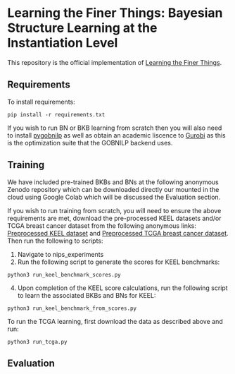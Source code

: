 # Learning the Finer Things: Bayesian Structure Learning at the Instantiation Level
This repository is the official implementation of [Learning the Finer Things](https://openreview.net/forum?id=tQQiKqGLK0g&referrer=%5BAuthor%20Console%5D(%2Fgroup%3Fid%3DNeurIPS.cc%2F2022%2FConference%2FAuthors%23your-submissions)).

## Requirements

To install requirements:
```setup
pip install -r requirements.txt
```

If you wish to run BN or BKB learning from scratch then you will also need to install [pygobnilp](https://www.cs.york.ac.uk/aig/sw/gobnilp/) as well as obtain an academic liscence to [Gurobi](https://www.gurobi.com/) as this is the optimization suite that the GOBNILP backend uses. 

## Training
We have included pre-trained BKBs and BNs at the following anonymous Zenodo repository which can be downloaded directly our mounted in the cloud using Google Colab which will be discussed the Evaluation section.

If you wish to run training from scratch, you will need to ensure the above requirements are met, download the pre-processed KEEL datasets and/or TCGA breast cancer dataset from the following anonymous links: [Preprocessed KEEL dataset](https://zenodo.org/record/6580480#.Yo-2IlRBxPY) and [Preprocessed TCGA breast cancer dataset](https://zenodo.org/record/6584753#.Yo-1g1RBxPY). Then run the following to scripts:
1. Navigate to nips_experiments
2. Run the following script to generate the scores for KEEL benchmarks:
```score
python3 run_keel_benchmark_scores.py
```
4. Upon completion of the KEEL score calculations, run the following script to learn the associated BKBs and BNs for KEEL:
```learn
python3 run_keel_benchmark_from_scores.py
```

To run the TCGA learning, first download the data as described above and run:
```learn_tcga
python3 run_tcga.py
```

## Evaluation
